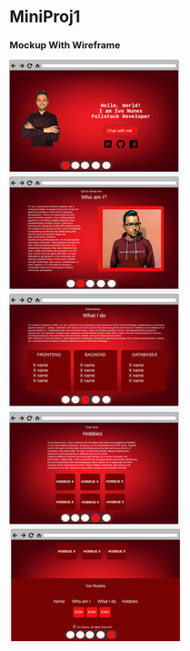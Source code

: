 # MiniProj1
### Mockup With Wireframe
![](https://github.com/inunes1904/MiniProj1/blob/main/Wireframe/Mockup.png?raw=true)
